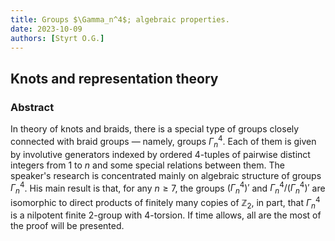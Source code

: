 ```yaml
---
title: Groups $\Gamma_n^4$; algebraic properties.
date: 2023-10-09
authors: [Styrt O.G.]
---
```


## Knots and representation theory

### Abstract

In theory of knots and braids, there is a special type of groups closely connected with braid groups — namely, groups $\Gamma_n^4$. Each of them is given by involutive generators indexed by ordered $4$-tuples of pairwise distinct integers from $1$ to $n$ and some special relations between them. The speaker's research is concentrated mainly on algebraic structure of groups $\Gamma_n^4$. His main result is that, for any $n\geqslant7$, the groups $(\Gamma_n^4)'$ and $\Gamma_n^4/(\Gamma_n^4)'$ are isomorphic to direct products of finitely many copies of $\mathbb{Z}_2$, in part, that $\Gamma_n^4$ is a nilpotent finite $2$-group with $4$-torsion. If time allows, all are the most of the proof will be presented.
 





